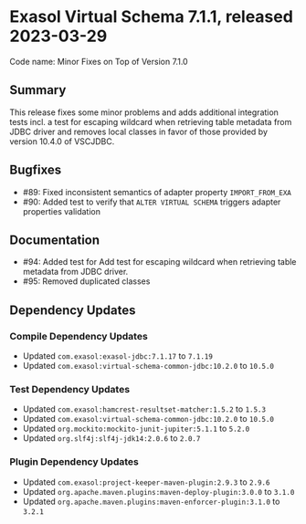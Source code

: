 # Exasol Virtual Schema 7.1.1, released 2023-03-29

Code name: Minor Fixes on Top of Version 7.1.0

## Summary

This release fixes some minor problems and adds additional integration tests incl. a test for escaping wildcard when retrieving table metadata from JDBC driver and removes local classes in favor of those provided by version 10.4.0 of VSCJDBC.

## Bugfixes

* #89: Fixed inconsistent semantics of adapter property `IMPORT_FROM_EXA`
* #90: Added test to verify that `ALTER VIRTUAL SCHEMA` triggers adapter properties validation

## Documentation

* #94: Added test for Add test for escaping wildcard when retrieving table metadata from JDBC driver.
* #95: Removed duplicated classes

## Dependency Updates

### Compile Dependency Updates

* Updated `com.exasol:exasol-jdbc:7.1.17` to `7.1.19`
* Updated `com.exasol:virtual-schema-common-jdbc:10.2.0` to `10.5.0`

### Test Dependency Updates

* Updated `com.exasol:hamcrest-resultset-matcher:1.5.2` to `1.5.3`
* Updated `com.exasol:virtual-schema-common-jdbc:10.2.0` to `10.5.0`
* Updated `org.mockito:mockito-junit-jupiter:5.1.1` to `5.2.0`
* Updated `org.slf4j:slf4j-jdk14:2.0.6` to `2.0.7`

### Plugin Dependency Updates

* Updated `com.exasol:project-keeper-maven-plugin:2.9.3` to `2.9.6`
* Updated `org.apache.maven.plugins:maven-deploy-plugin:3.0.0` to `3.1.0`
* Updated `org.apache.maven.plugins:maven-enforcer-plugin:3.1.0` to `3.2.1`
